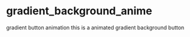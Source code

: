 # gradient_background_anime
gradient button animation
this is a animated gradient background button 
